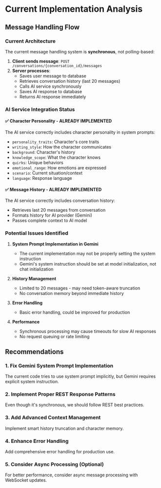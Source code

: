 # Current Implementation Analysis

## Message Handling Flow

### Current Architecture
The current message handling system is **synchronous**, not polling-based:

1. **Client sends message**: `POST /conversations/{conversation_id}/messages`
2. **Server processes**: 
   - Saves user message to database
   - Retrieves conversation history (last 20 messages)
   - Calls AI service synchronously
   - Saves AI response to database
   - Returns AI response immediately

### AI Service Integration Status

#### ✅ Character Personality - ALREADY IMPLEMENTED
The AI service correctly includes character personality in system prompts:
- `personality_traits`: Character's core traits
- `writing_style`: How the character communicates
- `background`: Character's history
- `knowledge_scope`: What the character knows
- `quirks`: Unique behaviors
- `emotional_range`: How emotions are expressed
- `scenario`: Current situation/context
- `language`: Response language

#### ✅ Message History - ALREADY IMPLEMENTED  
The AI service correctly includes conversation history:
- Retrieves last 20 messages from conversation
- Formats history for AI provider (Gemini)
- Passes complete context to AI model

### Potential Issues Identified

1. **System Prompt Implementation in Gemini**
   - The current implementation may not be properly setting the system instruction
   - Gemini's system instruction should be set at model initialization, not chat initialization

2. **History Management**
   - Limited to 20 messages - may need token-aware truncation
   - No conversation memory beyond immediate history

3. **Error Handling**
   - Basic error handling, could be improved for production

4. **Performance**
   - Synchronous processing may cause timeouts for slow AI responses
   - No request queuing or rate limiting

## Recommendations

### 1. Fix Gemini System Prompt Implementation
The current code tries to use system prompt implicitly, but Gemini requires explicit system instruction.

### 2. Implement Proper REST Response Patterns
Even though it's synchronous, we should follow REST best practices.

### 3. Add Advanced Context Management
Implement smart history truncation and character memory.

### 4. Enhance Error Handling
Add comprehensive error handling for production use.

### 5. Consider Async Processing (Optional)
For better performance, consider async message processing with WebSocket updates. 